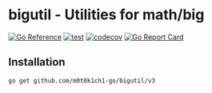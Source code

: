 # bigutil - Utilities for math/big

[![Go Reference](https://pkg.go.dev/badge/github.com/m0t0k1ch1-go/bigutil/v3.svg)](https://pkg.go.dev/github.com/m0t0k1ch1-go/bigutil/v3)
[![test](https://github.com/m0t0k1ch1-go/bigutil/actions/workflows/test.yaml/badge.svg)](https://github.com/m0t0k1ch1-go/bigutil/actions/workflows/test.yaml)
[![codecov](https://codecov.io/gh/m0t0k1ch1-go/bigutil/graph/badge.svg?token=256B7QEETA)](https://codecov.io/gh/m0t0k1ch1-go/bigutil)
[![Go Report Card](https://goreportcard.com/badge/github.com/m0t0k1ch1-go/bigutil/v3)](https://goreportcard.com/report/github.com/m0t0k1ch1-go/bigutil/v3)

## Installation

```
go get github.com/m0t0k1ch1-go/bigutil/v3
```
